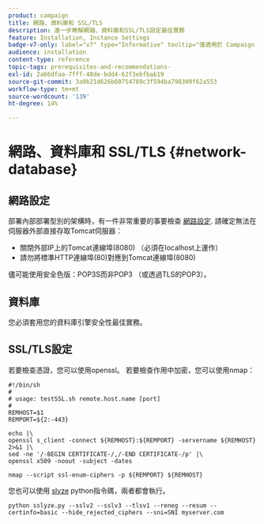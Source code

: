 ```yaml
---
product: campaign
title: 網路、資料庫和 SSL/TLS
description: 進一步瞭解網路、資料庫和SSL/TLS設定最佳實務
feature: Installation, Instance Settings
badge-v7-only: label="v7" type="Informative" tooltip="僅適用於 Campaign Classic v7"
audience: installation
content-type: reference
topic-tags: prerequisites-and-recommendations-
exl-id: 2a66dfaa-7fff-48de-bdd4-62f3ebfbab19
source-git-commit: 3a9b21d626b60754789c3f594ba798309f62a553
workflow-type: tm+mt
source-wordcount: '139'
ht-degree: 14%

---
```


# 網路、資料庫和 SSL/TLS {#network-database}



## 網路設定

部署內部部署型別的架構時，有一件非常重要的事要檢查 [網路設定](../../installation/using/network-configuration.md). 請確定無法在伺服器外部直接存取Tomcat伺服器：

* 關閉外部IP上的Tomcat連線埠(8080) （必須在localhost上運作）
* 請勿將標準HTTP連線埠(80)對應到Tomcat連線埠(8080)

儘可能使用安全色版：POP3S而非POP3 （或透過TLS的POP3）。

## 資料庫

您必須套用您的資料庫引擎安全性最佳實務。

## SSL/TLS設定

若要檢查憑證，您可以使用openssl。 若要檢查作用中加密，您可以使用nmap：

```
#!/bin/sh
#
# usage: testSSL.sh remote.host.name [port]
#
REMHOST=$1
REMPORT=${2:-443}
 
echo |\
openssl s_client -connect ${REMHOST}:${REMPORT} -servername ${REMHOST} 2>&1 |\
sed -ne '/-BEGIN CERTIFICATE-/,/-END CERTIFICATE-/p' |\
openssl x509 -noout -subject -dates
   
nmap --script ssl-enum-ciphers -p ${REMPORT} ${REMHOST}
```

您也可以使用 [slyze](https://github.com/nabla-c0d3/sslyze/releases) python指令碼，兩者都會執行。

```
python sslyze.py --sslv2 --sslv3 --tlsv1 --reneg --resum --certinfo=basic --hide_rejected_ciphers --sni=SNI myserver.com
```
